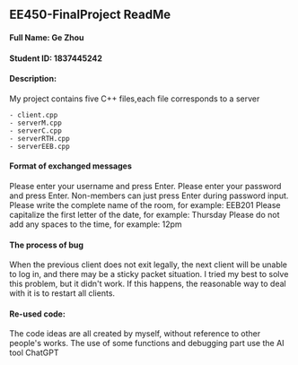 ## EE450-FinalProject ReadMe

#### Full Name: Ge Zhou

#### Student ID: 1837445242

#### Description:
My project contains five C++ files,each file corresponds to a server
    
    - client.cpp
    - serverM.cpp
    - serverC.cpp
    - serverRTH.cpp
    - serverEEB.cpp
#### Format of exchanged messages
Please enter your username and press Enter. 
Please enter your password and press Enter. Non-members can just press Enter during password input.
Please write the complete name of the room, for example: EEB201
Please capitalize the first letter of the date, for example: Thursday
Please do not add any spaces to the time, for example: 12pm 

#### The process of bug
When the previous client does not exit legally, 
the next client will be unable to log in, 
and there may be a sticky packet situation. 
I tried my best to solve this problem, but it didn't work. 
If this happens, the reasonable way to deal with it is 
to restart all clients.

#### Re-used code:
The code ideas are all created by myself, without reference to other people's works. The use of some functions and 
debugging part use the AI tool ChatGPT